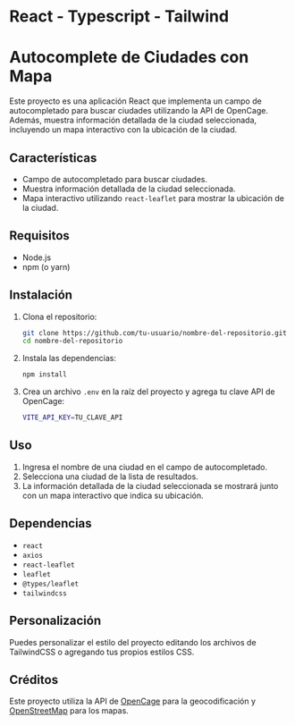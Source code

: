 # React - Typescript - Tailwind

# Autocomplete de Ciudades con Mapa

Este proyecto es una aplicación React que implementa un campo de autocompletado para buscar ciudades utilizando la API de OpenCage. Además, muestra información detallada de la ciudad seleccionada, incluyendo un mapa interactivo con la ubicación de la ciudad.

## Características

- Campo de autocompletado para buscar ciudades.
- Muestra información detallada de la ciudad seleccionada.
- Mapa interactivo utilizando `react-leaflet` para mostrar la ubicación de la ciudad.

## Requisitos

- Node.js
- npm (o yarn)

## Instalación

1. Clona el repositorio:

    ```bash
    git clone https://github.com/tu-usuario/nombre-del-repositorio.git
    cd nombre-del-repositorio
    ```

2. Instala las dependencias:

    ```bash
    npm install
    ```

3. Crea un archivo `.env` en la raíz del proyecto y agrega tu clave API de OpenCage:

    ```bash
    VITE_API_KEY=TU_CLAVE_API
    ```


## Uso

1. Ingresa el nombre de una ciudad en el campo de autocompletado.
2. Selecciona una ciudad de la lista de resultados.
3. La información detallada de la ciudad seleccionada se mostrará junto con un mapa interactivo que indica su ubicación.


## Dependencias

- `react`
- `axios`
- `react-leaflet`
- `leaflet`
- `@types/leaflet`
- `tailwindcss`

## Personalización

Puedes personalizar el estilo del proyecto editando los archivos de TailwindCSS o agregando tus propios estilos CSS.

## Créditos

Este proyecto utiliza la API de [OpenCage](https://opencagedata.com/) para la geocodificación y [OpenStreetMap](https://www.openstreetmap.org/) para los mapas.





